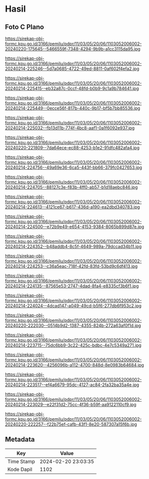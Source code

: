 # Hasil

## Foto C Plano

https://sirekap-obj-formc.kpu.go.id/3166/pemilu/pdpr/11/03/05/20/06/1103052006002-20240220-175645--5466559f-7348-4294-9b9b-a1cc3115da95.jpg

https://sirekap-obj-formc.kpu.go.id/3166/pemilu/pdpr/11/03/05/20/06/1103052006002-20240214-225246--5d7a0685-4722-49ed-8811-0af602f4efa2.jpg

https://sirekap-obj-formc.kpu.go.id/3166/pemilu/pdpr/11/03/05/20/06/1103052006002-20240214-225415--eb32a87c-0ccf-48fd-b0b9-9c1a9b784641.jpg

https://sirekap-obj-formc.kpu.go.id/3166/pemilu/pdpr/11/03/05/20/06/1103052006002-20240214-225449--0ecce56f-817b-440c-9b17-bf5b7bb85536.jpg

https://sirekap-obj-formc.kpu.go.id/3166/pemilu/pdpr/11/03/05/20/06/1103052006002-20240214-225032--fb13d11b-774f-4bc8-aaf1-0a1f6092e937.jpg

https://sirekap-obj-formc.kpu.go.id/3166/pemilu/pdpr/11/03/05/20/06/1103052006002-20240220-221809--7da64ece-ec88-4253-b1e2-91dfc482afa4.jpg

https://sirekap-obj-formc.kpu.go.id/3166/pemilu/pdpr/11/03/05/20/06/1103052006002-20240214-224756--49a69e36-6ca5-443f-bb66-379fc0427653.jpg

https://sirekap-obj-formc.kpu.go.id/3166/pemilu/pdpr/11/03/05/20/06/1103052006002-20240214-224705--88127c3e-f83b-4ff0-ab57-b1d18aebc846.jpg

https://sirekap-obj-formc.kpu.go.id/3166/pemilu/pdpr/11/03/05/20/06/1103052006002-20240214-224613--4121ce67-b617-436d-a190-ea2dbd340783.jpg

https://sirekap-obj-formc.kpu.go.id/3166/pemilu/pdpr/11/03/05/20/06/1103052006002-20240214-224500--e72b9e49-e654-4153-9384-8065b899d87e.jpg

https://sirekap-obj-formc.kpu.go.id/3166/pemilu/pdpr/11/03/05/20/06/1103052006002-20240214-224352--b48addb4-8c5f-4649-989a-79dccad34b11.jpg

https://sirekap-obj-formc.kpu.go.id/3166/pemilu/pdpr/11/03/05/20/06/1103052006002-20240214-224253--c36a5eac-718f-42fd-83fd-53bd9c6df413.jpg

https://sirekap-obj-formc.kpu.go.id/3166/pemilu/pdpr/11/03/05/20/06/1103052006002-20240214-224135--87565e53-2747-4dad-8fa4-e8335cf3b6f1.jpg

https://sirekap-obj-formc.kpu.go.id/3166/pemilu/pdpr/11/03/05/20/06/1103052006002-20240214-224024--4dcad147-a049-49cd-b5f6-277db6f953c2.jpg

https://sirekap-obj-formc.kpu.go.id/3166/pemilu/pdpr/11/03/05/20/06/1103052006002-20240220-222030--0514b9d2-1387-4355-824b-272a63af0f1d.jpg

https://sirekap-obj-formc.kpu.go.id/3166/pemilu/pdpr/11/03/05/20/06/1103052006002-20240214-223715--75dc6bb9-3c22-425c-bdbc-4e7c5349a271.jpg

https://sirekap-obj-formc.kpu.go.id/3166/pemilu/pdpr/11/03/05/20/06/1103052006002-20240214-223620--4256096b-a112-4700-848d-8e0983b64684.jpg

https://sirekap-obj-formc.kpu.go.id/3166/pemilu/pdpr/11/03/05/20/06/1103052006002-20240214-223517--ef4a6679-95dc-4127-ac84-2fa32ba35a4e.jpg

https://sirekap-obj-formc.kpu.go.id/3166/pemilu/pdpr/11/03/05/20/06/1103052006002-20240214-223029--e22f31d2-75cc-4f36-b59f-aa9122110cf9.jpg

https://sirekap-obj-formc.kpu.go.id/3166/pemilu/pdpr/11/03/05/20/06/1103052006002-20240220-222257--f22b75ef-cafb-43f1-8e20-587307a15f6b.jpg


## Metadata

| Key        | Value               |
| ---------- | ------------------- |
| Time Stamp | 2024-02-20 23:03:35 |
| Kode Dapil | 1102                |




